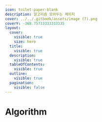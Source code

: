 ```yaml
---
icon: toilet-paper-blank
description: 알고리즘 모아두는 페이지
cover: ../../.gitbook/assets/image (7).png
coverY: -368.75733333333335
layout:
  cover:
    visible: true
    size: hero
  title:
    visible: true
  description:
    visible: true
  tableOfContents:
    visible: true
  outline:
    visible: true
  pagination:
    visible: false
---
```


# Algorithm

